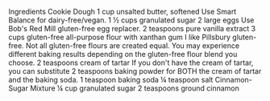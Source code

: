 Ingredients
Cookie Dough
1 cup unsalted butter, softened Use Smart Balance for dairy-free/vegan.
1 ½ cups granulated sugar
2 large eggs Use Bob's Red Mill gluten-free egg replacer.
2 teaspoons pure vanilla extract
3 cups gluten-free all-purpose flour with xanthan gum I like Pillsbury gluten-free. Not all gluten-free flours are created equal. You may experience different baking results depending on the gluten-free flour blend you choose.
2 teaspoons cream of tartar If you don't have the cream of tartar, you can substitute 2 teaspoons baking powder for BOTH the cream of tartar and the baking soda.
1 teaspoon baking soda
¼ teaspoon salt
Cinnamon-Sugar Mixture
¼ cup granulated sugar
2 teaspoons ground cinnamon
